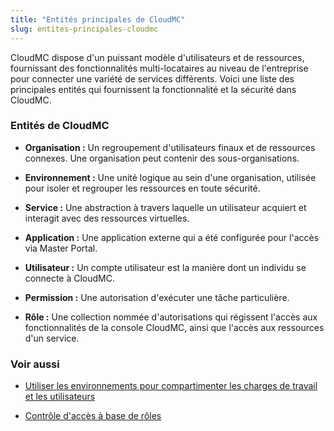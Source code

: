 ```yaml
---
title: "Entités principales de CloudMC"
slug: entites-principales-cloudmc
---
```



CloudMC dispose d'un puissant modèle d'utilisateurs et de ressources, fournissant des fonctionnalités multi-locataires au niveau de l'entreprise pour connecter une variété de services différents. Voici une liste des principales entités qui fournissent la fonctionnalité et la sécurité dans CloudMC.

### Entités de CloudMC

- **Organisation :** Un regroupement d'utilisateurs finaux et de ressources connexes. Une organisation peut contenir des sous-organisations.

- **Environnement :** Une unité logique au sein d'une organisation, utilisée pour isoler et regrouper les ressources en toute sécurité.

- **Service :** Une abstraction à travers laquelle un utilisateur acquiert et interagit avec des ressources virtuelles.

- **Application :** Une application externe qui a été configurée pour l'accès via Master Portal.

- **Utilisateur :** Un compte utilisateur est la manière dont un individu se connecte à CloudMC.

- **Permission :** Une autorisation d'exécuter une tâche particulière.

- **Rôle :** Une collection nommée d'autorisations qui régissent l'accès aux fonctionnalités de la console CloudMC, ainsi que l'accès aux ressources d'un service.

### Voir aussi

   - [Utiliser les environnements pour compartimenter les charges de travail et les utilisateurs](environments-to-organize-workloads-and-users.md)

   - [Contrôle d'accès à base de rôles](../administration/rbac.md)
